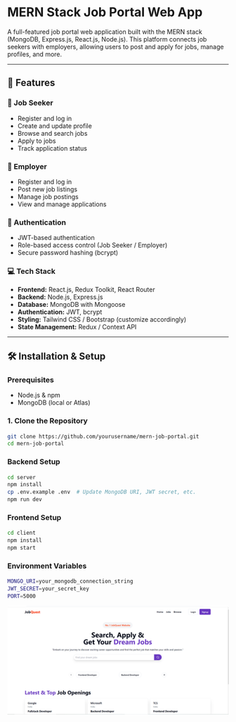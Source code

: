 # MERN Stack Job Portal Web App

A full-featured job portal web application built with the MERN stack (MongoDB, Express.js, React.js, Node.js). This platform connects job seekers with employers, allowing users to post and apply for jobs, manage profiles, and more.

---

## 🚀 Features

### 👤 Job Seeker
- Register and log in
- Create and update profile
- Browse and search jobs
- Apply to jobs
- Track application status

### 🏢 Employer
- Register and log in
- Post new job listings
- Manage job postings
- View and manage applications

### 🔐 Authentication
- JWT-based authentication
- Role-based access control (Job Seeker / Employer)
- Secure password hashing (bcrypt)

### 💻 Tech Stack
- **Frontend:** React.js, Redux Toolkit, React Router
- **Backend:** Node.js, Express.js
- **Database:** MongoDB with Mongoose
- **Authentication:** JWT, bcrypt
- **Styling:** Tailwind CSS / Bootstrap (customize accordingly)
- **State Management:** Redux / Context API

---

## 🛠️ Installation & Setup

### Prerequisites
- Node.js & npm
- MongoDB (local or Atlas)

### 1. Clone the Repository

```bash
git clone https://github.com/yourusername/mern-job-portal.git
cd mern-job-portal
```
### Backend Setup 
```bash
cd server
npm install
cp .env.example .env  # Update MongoDB URI, JWT secret, etc.
npm run dev
```
### Frontend Setup
```bash
cd client
npm install
npm start
```
### Environment Variables
```bash
MONGO_URI=your_mongodb_connection_string
JWT_SECRET=your_secret_key
PORT=5000
```
![JobQuest](https://github.com/Gaurav-153/JobQuest/blob/11365d9e9dc5b1aa3bebe47a10710bdcd536bd63/JobQuest.png)

